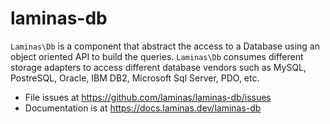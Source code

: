 # laminas-db

`Laminas\Db` is a component that abstract the access to a Database using an object
oriented API to build the queries. `Laminas\Db` consumes different storage adapters
to access different database vendors such as MySQL, PostreSQL, Oracle, IBM DB2,
Microsoft Sql Server, PDO, etc.


- File issues at https://github.com/laminas/laminas-db/issues
- Documentation is at https://docs.laminas.dev/laminas-db
